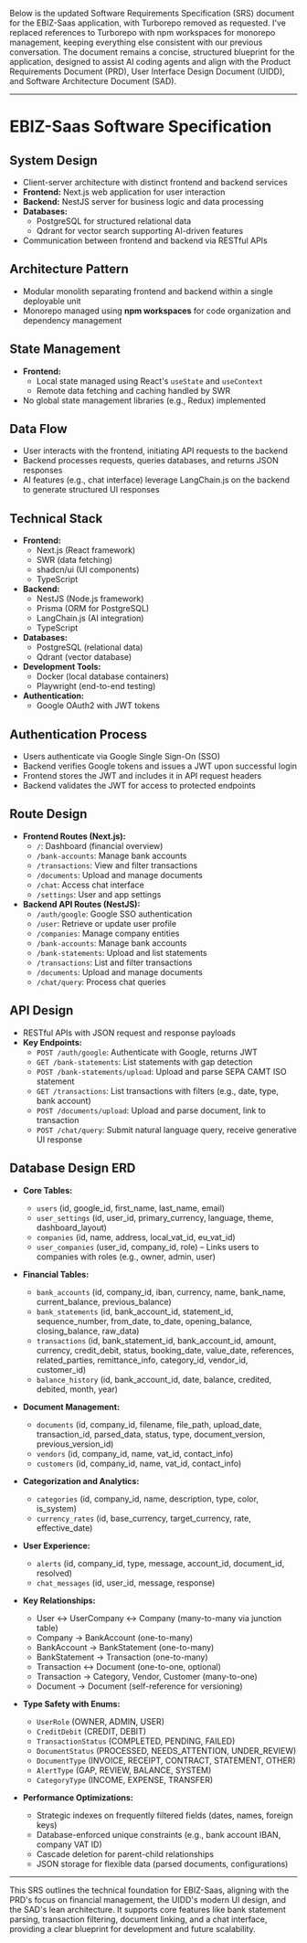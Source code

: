 Below is the updated Software Requirements Specification (SRS) document for the EBIZ-Saas application, with Turborepo removed as requested. I've replaced references to Turborepo with npm workspaces for monorepo management, keeping everything else consistent with our previous conversation. The document remains a concise, structured blueprint for the application, designed to assist AI coding agents and align with the Product Requirements Document (PRD), User Interface Design Document (UIDD), and Software Architecture Document (SAD).

---

# EBIZ-Saas Software Specification

## System Design
* Client-server architecture with distinct frontend and backend services
* **Frontend:** Next.js web application for user interaction
* **Backend:** NestJS server for business logic and data processing
* **Databases:**
  * PostgreSQL for structured relational data
  * Qdrant for vector search supporting AI-driven features
* Communication between frontend and backend via RESTful APIs

## Architecture Pattern
* Modular monolith separating frontend and backend within a single deployable unit
* Monorepo managed using **npm workspaces** for code organization and dependency management

## State Management
* **Frontend:**
  * Local state managed using React's `useState` and `useContext`
  * Remote data fetching and caching handled by SWR
* No global state management libraries (e.g., Redux) implemented

## Data Flow
* User interacts with the frontend, initiating API requests to the backend
* Backend processes requests, queries databases, and returns JSON responses
* AI features (e.g., chat interface) leverage LangChain.js on the backend to generate structured UI responses

## Technical Stack
* **Frontend:**
  * Next.js (React framework)
  * SWR (data fetching)
  * shadcn/ui (UI components)
  * TypeScript
* **Backend:**
  * NestJS (Node.js framework)
  * Prisma (ORM for PostgreSQL)
  * LangChain.js (AI integration)
  * TypeScript
* **Databases:**
  * PostgreSQL (relational data)
  * Qdrant (vector database)
* **Development Tools:**
  * Docker (local database containers)
  * Playwright (end-to-end testing)
* **Authentication:**
  * Google OAuth2 with JWT tokens

## Authentication Process
* Users authenticate via Google Single Sign-On (SSO)
* Backend verifies Google tokens and issues a JWT upon successful login
* Frontend stores the JWT and includes it in API request headers
* Backend validates the JWT for access to protected endpoints

## Route Design
* **Frontend Routes (Next.js):**
  * `/`: Dashboard (financial overview)
  * `/bank-accounts`: Manage bank accounts
  * `/transactions`: View and filter transactions
  * `/documents`: Upload and manage documents
  * `/chat`: Access chat interface
  * `/settings`: User and app settings
* **Backend API Routes (NestJS):**
  * `/auth/google`: Google SSO authentication
  * `/user`: Retrieve or update user profile
  * `/companies`: Manage company entities
  * `/bank-accounts`: Manage bank accounts
  * `/bank-statements`: Upload and list statements
  * `/transactions`: List and filter transactions
  * `/documents`: Upload and manage documents
  * `/chat/query`: Process chat queries

## API Design
* RESTful APIs with JSON request and response payloads
* **Key Endpoints:**
  * `POST /auth/google`: Authenticate with Google, returns JWT
  * `GET /bank-statements`: List statements with gap detection
  * `POST /bank-statements/upload`: Upload and parse SEPA CAMT ISO statement
  * `GET /transactions`: List transactions with filters (e.g., date, type, bank account)
  * `POST /documents/upload`: Upload and parse document, link to transaction
  * `POST /chat/query`: Submit natural language query, receive generative UI response

## Database Design ERD
* **Core Tables:**
  * `users` (id, google_id, first_name, last_name, email)
  * `user_settings` (id, user_id, primary_currency, language, theme, dashboard_layout)
  * `companies` (id, name, address, local_vat_id, eu_vat_id)
  * `user_companies` (user_id, company_id, role) – Links users to companies with roles (e.g., owner, admin, user)

* **Financial Tables:**
  * `bank_accounts` (id, company_id, iban, currency, name, bank_name, current_balance, previous_balance)
  * `bank_statements` (id, bank_account_id, statement_id, sequence_number, from_date, to_date, opening_balance, closing_balance, raw_data)
  * `transactions` (id, bank_statement_id, bank_account_id, amount, currency, credit_debit, status, booking_date, value_date, references, related_parties, remittance_info, category_id, vendor_id, customer_id)
  * `balance_history` (id, bank_account_id, date, balance, credited, debited, month, year)

* **Document Management:**
  * `documents` (id, company_id, filename, file_path, upload_date, transaction_id, parsed_data, status, type, document_version, previous_version_id)
  * `vendors` (id, company_id, name, vat_id, contact_info)
  * `customers` (id, company_id, name, vat_id, contact_info)

* **Categorization and Analytics:**
  * `categories` (id, company_id, name, description, type, color, is_system)
  * `currency_rates` (id, base_currency, target_currency, rate, effective_date)

* **User Experience:**
  * `alerts` (id, company_id, type, message, account_id, document_id, resolved)
  * `chat_messages` (id, user_id, message, response)

* **Key Relationships:**
  * User ↔ UserCompany ↔ Company (many-to-many via junction table)
  * Company → BankAccount (one-to-many)
  * BankAccount → BankStatement (one-to-many)
  * BankStatement → Transaction (one-to-many)
  * Transaction ↔ Document (one-to-one, optional)
  * Transaction → Category, Vendor, Customer (many-to-one)
  * Document → Document (self-reference for versioning)

* **Type Safety with Enums:**
  * `UserRole` (OWNER, ADMIN, USER)
  * `CreditDebit` (CREDIT, DEBIT)
  * `TransactionStatus` (COMPLETED, PENDING, FAILED)
  * `DocumentStatus` (PROCESSED, NEEDS_ATTENTION, UNDER_REVIEW)
  * `DocumentType` (INVOICE, RECEIPT, CONTRACT, STATEMENT, OTHER)
  * `AlertType` (GAP, REVIEW, BALANCE, SYSTEM)
  * `CategoryType` (INCOME, EXPENSE, TRANSFER)

* **Performance Optimizations:**
  * Strategic indexes on frequently filtered fields (dates, names, foreign keys)
  * Database-enforced unique constraints (e.g., bank account IBAN, company VAT ID)
  * Cascade deletion for parent-child relationships
  * JSON storage for flexible data (parsed documents, configurations)

---

This SRS outlines the technical foundation for EBIZ-Saas, aligning with the PRD's focus on financial management, the UIDD's modern UI design, and the SAD's lean architecture. It supports core features like bank statement parsing, transaction filtering, document linking, and a chat interface, providing a clear blueprint for development and future scalability.

